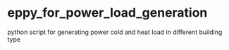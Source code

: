# eppy_for_power_load_generation
python script for generating power cold and heat load in different building type
